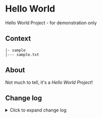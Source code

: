 # Hello World

Hello World Project - for demonstration only

## Context

```
|- sample
|--- sample.txt
```

## About

Not much to tell, it's a *Hello World Project*!

## Change log

<details>
<summary>Click to expand change log</summary>

---

*Version 0.0.1.0 | February 18. 2022* | Public | [RELEASE](https://github.com/dotjesper/hello-world/releases/tag/0.0.1.0/)

*Version 0.0.0.3 | February 18. 2022* | Private

---

</details>
